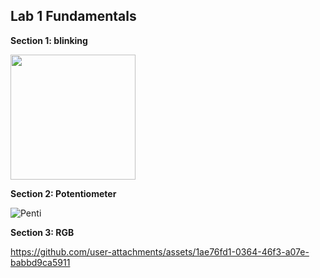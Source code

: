## Lab 1 Fundamentals

  **Section 1: blinking**

<img src= "https://github.com/user-attachments/assets/a783aa5d-bf86-4f06-ab28-361ba533c973" width = 200>




  **Section 2: Potentiometer**


![Penti](https://github.com/user-attachments/assets/b75c9642-f8b9-4f43-bd0c-5c9700574a5e)



  **Section 3: RGB**


https://github.com/user-attachments/assets/1ae76fd1-0364-46f3-a07e-babbd9ca5911

